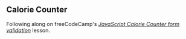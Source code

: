 ## Calorie Counter
Following along on freeCodeCamp's _[JavaScript Calorie Counter form validation](https://www.freecodecamp.org/learn/javascript-algorithms-and-data-structures-v8/#learn-form-validation-by-building-a-calorie-counter)_ lesson.
